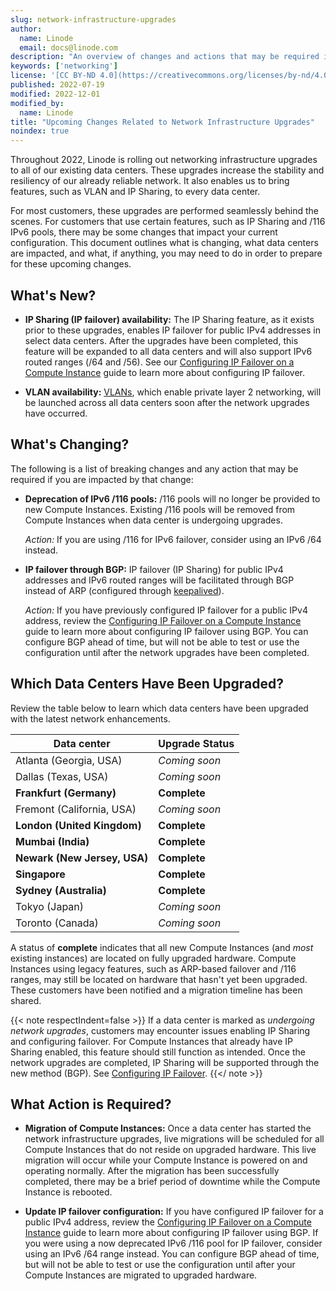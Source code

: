 ```yaml
---
slug: network-infrastructure-upgrades
author:
  name: Linode
  email: docs@linode.com
description: "An overview of changes and actions that may be required in advance of upgrades to Linode's networking infrastructure."
keywords: ['networking']
license: '[CC BY-ND 4.0](https://creativecommons.org/licenses/by-nd/4.0)'
published: 2022-07-19
modified: 2022-12-01
modified_by:
  name: Linode
title: "Upcoming Changes Related to Network Infrastructure Upgrades"
noindex: true
---
```


Throughout 2022, Linode is rolling out networking infrastructure upgrades to all of our existing data centers. These upgrades increase the stability and resiliency of our already reliable network. It also enables us to bring features, such as VLAN and IP Sharing, to every data center.

For most customers, these upgrades are performed seamlessly behind the scenes. For customers that use certain features, such as IP Sharing and /116 IPv6 pools, there may be some changes that impact your current configuration. This document outlines what is changing, what data centers are impacted, and what, if anything, you may need to do in order to prepare for these upcoming changes.

## What's New?

- **IP Sharing (IP failover) availability:** The IP Sharing feature, as it exists prior to these upgrades, enables IP failover for public IPv4 addresses in select data centers. After the upgrades have been completed, this feature will be expanded to all data centers and will also support IPv6 routed ranges (/64 and /56). See our [Configuring IP Failover on a Compute Instance](/docs/guides/ip-failover/) guide to learn more about configuring IP failover.

- **VLAN availability:** [VLANs](/docs/products/networking/vlans/), which enable private layer 2 networking, will be launched across all data centers soon after the network upgrades have occurred.

## What's Changing?

The following is a list of breaking changes and any action that may be required if you are impacted by that change:

- **Deprecation of IPv6 /116 pools:** /116 pools will no longer be provided to new Compute Instances. Existing /116 pools will be removed from Compute Instances when data center is undergoing upgrades.

    *Action:* If you are using /116 for IPv6 failover, consider using an IPv6 /64 instead.

- **IP failover through BGP:** IP failover (IP Sharing) for public IPv4 addresses and IPv6 routed ranges will be facilitated through BGP instead of ARP (configured through [keepalived](/docs/guides/ip-failover-legacy-keepalived/)).

    *Action:* If you have previously configured IP failover for a public IPv4 address, review the [Configuring IP Failover on a Compute Instance](/docs/guides/ip-failover/) guide to learn more about configuring IP failover using BGP. You can configure BGP ahead of time, but will not be able to test or use the configuration until after the network upgrades have been completed.

## Which Data Centers Have Been Upgraded?

Review the table below to learn which data centers have been upgraded with the latest network enhancements.

| Data center | Upgrade Status |
| -- | -- |
| Atlanta (Georgia, USA) | *Coming soon* |
| Dallas (Texas, USA) | *Coming soon* |
| **Frankfurt (Germany)** | **Complete** |
| Fremont (California, USA) | *Coming soon* |
| **London (United Kingdom)** | **Complete** |
| **Mumbai (India)** | **Complete** |
| **Newark (New Jersey, USA)** | **Complete** |
| **Singapore** | **Complete** |
| **Sydney (Australia)** | **Complete** |
| Tokyo (Japan) | *Coming soon* |
| Toronto (Canada) | *Coming soon* |

A status of **complete** indicates that all new Compute Instances (and *most* existing instances) are located on fully upgraded hardware. Compute Instances using legacy features, such as ARP-based failover and /116 ranges, may still be located on hardware that hasn't yet been upgraded. These customers have been notified and a migration timeline has been shared.

{{< note respectIndent=false >}}
If a data center is marked as *undergoing network upgrades*, customers may encounter issues enabling IP Sharing and configuring failover. For Compute Instances that already have IP Sharing enabled, this feature should still function as intended. Once the network upgrades are completed, IP Sharing will be supported through the new method (BGP). See [Configuring IP Failover](/docs/guides/ip-failover/).
{{</ note >}}

## What Action is Required?

- **Migration of Compute Instances:** Once a data center has started the network infrastructure upgrades, live migrations will be scheduled for all Compute Instances that do not reside on upgraded hardware. This live migration will occur while your Compute Instance is powered on and operating normally. After the migration has been successfully completed, there may be a brief period of downtime while the Compute Instance is rebooted.

- **Update IP failover configuration:** If you have configured IP failover for a public IPv4 address, review the [Configuring IP Failover on a Compute Instance](/docs/guides/ip-failover/) guide to learn more about configuring IP failover using BGP. If you were using a now deprecated IPv6 /116 pool for IP failover, consider using an IPv6 /64 range instead. You can configure BGP ahead of time, but will not be able to test or use the configuration until after your Compute Instances are migrated to upgraded hardware.